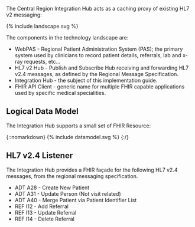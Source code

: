 The Central Region Integration Hub acts as a caching proxy of existing HL7 v2 messaging:

{% include landscape.svg %}

The components in the technology landscape are:
* WebPAS - Regional Patient Administration System (PAS); the primary system used by clinicians to record patient details, referrals, lab and x-ray requests, etc...
* HL7 v2 Hub - Publish and Subscribe Hub receiving and forwarding HL7 v2.4 messages, as defined by the Regional Message Specification. 
* Integration Hub - the subject of this implementation guide.
* FHIR API Client - generic name for multiple FHIR capable applications used by specific medical specialities.


## Logical Data Model
The Integration Hub supports a small set of FHIR Resource:

{::nomarkdown}
{% include datamodel.svg %}
{:/}

## HL7 v2.4 Listener
The Integration Hub provides a FHIR façade for the following HL7 v2.4 messages, from the regional messaging specification.
* ADT A28 - Create New Patient
* ADT A31 - Update Person (Not visit related)
* ADT A40 - Merge Patient via Patient Identifier List
* REF I12 - Add Referral
* REF I13 - Update Referral
* REF I14 - Delete Referral
